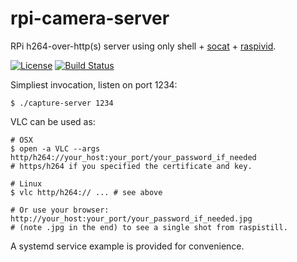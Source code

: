 # rpi-camera-server
RPi h264-over-http(s) server using only shell +
[socat](http://www.dest-unreach.org/socat/) +
[raspivid](https://www.raspberrypi.org/documentation/usage/camera/raspicam/raspivid.md).

[![License](http://img.shields.io/:license-mit-blue.svg)](http://mit-license.org)
[![Build Status](https://travis-ci.org/dasfoo/rpi-camera-server.svg?branch=master)](https://travis-ci.org/dasfoo/rpi-camera-server)

Simpliest invocation, listen on port 1234:

```shell
$ ./capture-server 1234
```

VLC can be used as:

```shell
# OSX
$ open -a VLC --args http/h264://your_host:your_port/your_password_if_needed
# https/h264 if you specified the certificate and key.

# Linux
$ vlc http/h264:// ... # see above

# Or use your browser: http://your_host:your_port/your_password_if_needed.jpg
# (note .jpg in the end) to see a single shot from raspistill.
```

A systemd service example is provided for convenience.
